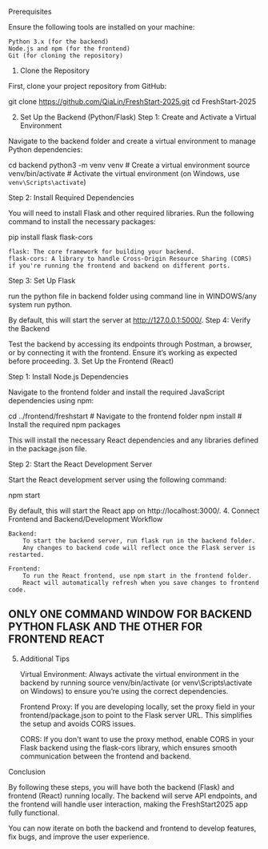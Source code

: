 Prerequisites

Ensure the following tools are installed on your machine:

    Python 3.x (for the backend)
    Node.js and npm (for the frontend)
    Git (for cloning the repository)

1. Clone the Repository

First, clone your project repository from GitHub:

git clone https://github.com/QiaLin/FreshStart-2025.git
cd FreshStart-2025

2. Set Up the Backend (Python/Flask)
Step 1: Create and Activate a Virtual Environment

Navigate to the backend folder and create a virtual environment to manage Python dependencies:

cd backend
python3 -m venv venv  # Create a virtual environment
source venv/bin/activate  # Activate the virtual environment (on Windows, use `venv\Scripts\activate`)

Step 2: Install Required Dependencies

You will need to install Flask and other required libraries. Run the following command to install the necessary packages:

pip install flask flask-cors

    flask: The core framework for building your backend.
    flask-cors: A library to handle Cross-Origin Resource Sharing (CORS) if you're running the frontend and backend on different ports.

Step 3: Set Up Flask

run the python file in backend folder using command line in WINDOWS/any system run python.

By default, this will start the server at http://127.0.0.1:5000/.
Step 4: Verify the Backend

Test the backend by accessing its endpoints through Postman, a browser, or by connecting it with the frontend. Ensure it’s working as expected before proceeding.
3. Set Up the Frontend (React)


Step 1: Install Node.js Dependencies

Navigate to the frontend folder and install the required JavaScript dependencies using npm:

cd ../frontend/freshstart  # Navigate to the frontend folder
npm install  # Install the required npm packages

This will install the necessary React dependencies and any libraries defined in the package.json file.

Step 2: Start the React Development Server

Start the React development server using the following command:

npm start

By default, this will start the React app on http://localhost:3000/.
4. Connect Frontend and Backend/Development Workflow

    Backend:
        To start the backend server, run flask run in the backend folder.
        Any changes to backend code will reflect once the Flask server is restarted.

    Frontend:
        To run the React frontend, use npm start in the frontend folder.
        React will automatically refresh when you save changes to frontend code.
## ONLY ONE COMMAND WINDOW FOR BACKEND PYTHON FLASK AND THE OTHER FOR FRONTEND REACT 

5. Additional Tips

    Virtual Environment: Always activate the virtual environment in the backend by running source venv/bin/activate (or venv\Scripts\activate on Windows) to ensure you’re using the correct dependencies.

    Frontend Proxy: If you are developing locally, set the proxy field in your frontend/package.json to point to the Flask server URL. This simplifies the setup and avoids CORS issues.

    CORS: If you don't want to use the proxy method, enable CORS in your Flask backend using the flask-cors library, which ensures smooth communication between the frontend and backend.

Conclusion

By following these steps, you will have both the backend (Flask) and frontend (React) running locally. The backend will serve API endpoints, and the frontend will handle user interaction, making the FreshStart2025 app fully functional.

You can now iterate on both the backend and frontend to develop features, fix bugs, and improve the user experience.

